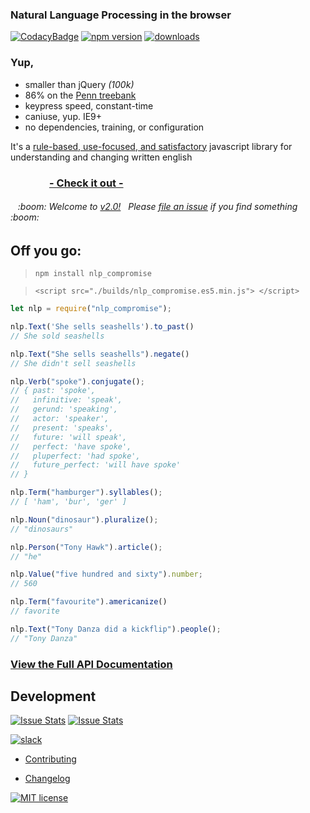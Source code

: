 ### Natural Language Processing in the browser
[![CodacyBadge](https://api.codacy.com/project/badge/grade/82cc8ebd98b64ed199d7be6021488062)](https://www.codacy.com/app/spencerkelly86/nlp_compromise)
[![npm version](https://badge.fury.io/js/nlp_compromise.svg)](https://www.npmjs.com/package/nlp_compromise)
[![downloads](https://img.shields.io/npm/dm/nlp_compromise.svg)](https://www.npmjs.com/package/nlp_compromise)
### Yup,
* smaller than jQuery *(100k)*
* 86% on the [Penn treebank](http://www.cis.upenn.edu/~treebank/)
* keypress speed, constant-time
* caniuse, yup. IE9+
* no dependencies, training, or configuration

It's a [rule-based, use-focused, and satisfactory](https://github.com/spencermountain/nlp_compromise/blob/2.0/docs/docs.md) javascript library for understanding and changing written english
### &nbsp;&nbsp;&nbsp;&nbsp;&nbsp;&nbsp;&nbsp;&nbsp;&nbsp;&nbsp;&nbsp;&nbsp;&nbsp;&nbsp;&nbsp;&nbsp;**[- Check it out - ](http://rawgit.com/spencermountain/nlp_compromise/2.0/demo/index.html)**

<h6>&nbsp;&nbsp;&nbsp;:boom: Welcome to <a href="https://github.com/spencermountain/nlp_compromise/blob/2.0/docs/changelog.md">v2.0!</a>&nbsp;&nbsp; Please <a href="https://github.com/spencermountain/nlp_compromise/issues">file an issue</a> if you find something :boom:</h6>

## Off you go:
> `npm install nlp_compromise`

> `<script src="./builds/nlp_compromise.es5.min.js"> </script>`

```javascript
let nlp = require("nlp_compromise");

nlp.Text('She sells seashells').to_past()
// She sold seashells

nlp.Text("She sells seashells").negate()
// She didn't sell seashells

nlp.Verb("spoke").conjugate();
// { past: 'spoke',
//   infinitive: 'speak',
//   gerund: 'speaking',
//   actor: 'speaker',
//   present: 'speaks',
//   future: 'will speak',
//   perfect: 'have spoke',
//   pluperfect: 'had spoke',
//   future_perfect: 'will have spoke'
// }

nlp.Term("hamburger").syllables();
// [ 'ham', 'bur', 'ger' ]

nlp.Noun("dinosaur").pluralize();
// "dinosaurs"

nlp.Person("Tony Hawk").article();
// "he"

nlp.Value("five hundred and sixty").number;
// 560

nlp.Term("favourite").americanize()
// favorite

nlp.Text("Tony Danza did a kickflip").people();
// "Tony Danza"
```

### [View the Full API Documentation](https://github.com/spencermountain/nlp_compromise/blob/2.0/docs/api.md)



## Development
[![Issue Stats](http://issuestats.com/github/spencermountain/nlp_compromise/badge/pr)](http://issuestats.com/github/spencermountain/nlp_compromise)
[![Issue Stats](http://issuestats.com/github/spencermountain/nlp_compromise/badge/issue)](http://issuestats.com/github/spencermountain/nlp_compromise)

[![slack](https://img.shields.io/badge/slack-superscriptjs-brightgreen.svg)](http://superscriptjs.slack.com/messages/nlp_compromise/)
* [Contributing](https://github.com/spencermountain/nlp_compromise/blob/2.0/docs/development.md)

* [Changelog](https://github.com/spencermountain/nlp_compromise/blob/2.0/docs/changelog.md)


[![MIT license](http://img.shields.io/badge/license-MIT-brightgreen.svg)](http://opensource.org/licenses/MIT)

